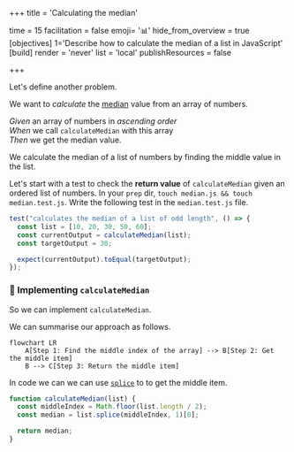 +++
title = 'Calculating the median'

time = 15
facilitation = false
emoji= '📊'
hide_from_overview = true
[objectives]
1='Describe how to calculate the median of a list in JavaScript' 
[build]
  render = 'never'
  list = 'local'
  publishResources = false

+++

Let's define another problem.

We want to _calculate_ the [median](https://www.bbc.co.uk/bitesize/guides/zwhgk2p/revision/2) value from an array of numbers.

_Given_ an array of numbers in _ascending order_  
_When_ we call `calculateMedian` with this array  
_Then_ we get the median value.

We calculate the median of a list of numbers by finding the middle value in the list.

Let's start with a test to check the **return value** of `calculateMedian` given an ordered list of numbers. In your `prep` dir, `touch median.js && touch median.test.js`. Write the following test in the `median.test.js` file.

```js
test("calculates the median of a list of odd length", () => {
  const list = [10, 20, 30, 50, 60];
  const currentOutput = calculateMedian(list);
  const targetOutput = 30;

  expect(currentOutput).toEqual(targetOutput);
});
```

### 🔨 Implementing `calculateMedian`

So we can implement `calculateMedian`.

We can summarise our approach as follows.

```mermaid
flowchart LR
    A[Step 1: Find the middle index of the array] --> B[Step 2: Get the middle item]
    B --> C[Step 3: Return the middle item]
```

In code we can we can use [`splice`](https://developer.mozilla.org/en-US/docs/Web/JavaScript/Reference/Global_Objects/Array/splice) to to get the middle item.

```js
function calculateMedian(list) {
  const middleIndex = Math.floor(list.length / 2);
  const median = list.splice(middleIndex, 1)[0];

  return median;
}
```

